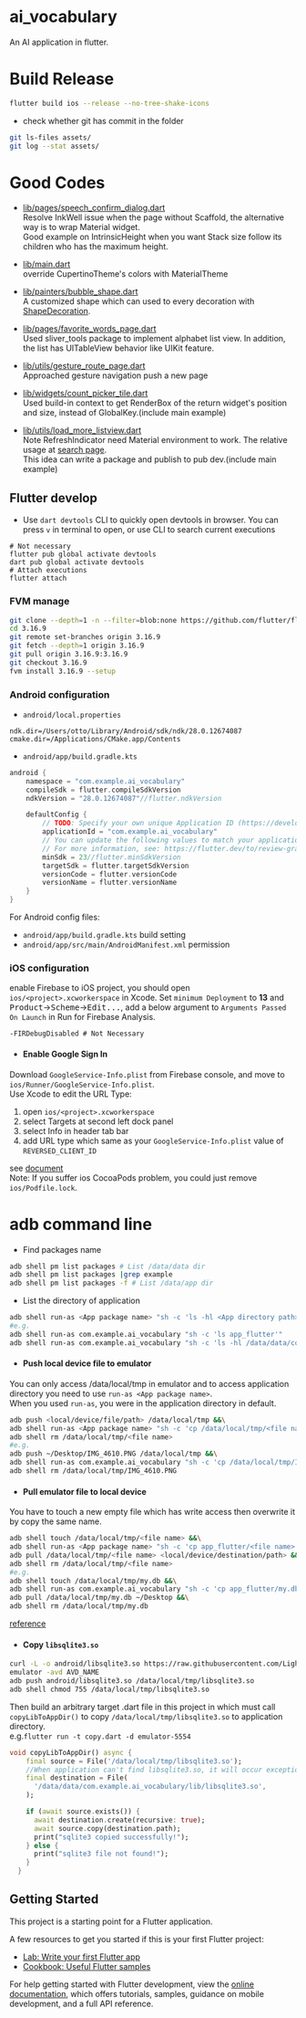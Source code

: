 # ai_vocabulary

An AI application in flutter.

# Build Release
```sh
flutter build ios --release --no-tree-shake-icons
```
* check whether git has commit in the folder
```sh
git ls-files assets/
git log --stat assets/
```

# Good Codes
* [lib/pages/speech_confirm_dialog.dart](lib/pages/speech_confirm_dialog.dart)\
Resolve InkWell issue when the page without Scaffold, the alternative way is to wrap Material widget.\
Good example on IntrinsicHeight when you want Stack size follow its children who has the maximum height.

* [lib/main.dart](lib/main.dart)\
override CupertinoTheme's colors with MaterialTheme

* [lib/painters/bubble_shape.dart](lib/painters/bubble_shape.dart)\
A customized shape which can used to every decoration with [ShapeDecoration](lib/widgets/chat_bubble.dart?plain=1#L48-L52).

* [lib/pages/favorite_words_page.dart](lib/pages/favorite_words_page.dart)\
Used sliver_tools package to implement alphabet list view. In addition, the list has UITableView behavior like UIKit feature.

* [lib/utils/gesture_route_page.dart](lib/utils/gesture_route_page.dart)\
Approached gesture navigation push a new page

* [lib/widgets/count_picker_tile.dart](lib/widgets/count_picker_tile.dart)\
Used build-in context to get RenderBox of the return widget's position and size, instead of GlobalKey.(include main example)

* [lib/utils/load_more_listview.dart](lib/utils/load_more_listview.dart)\
Note RefreshIndicator need Material environment to work. The relative usage at [search page](lib/pages/search_page.dart).\
This idea can write a package and publish to pub dev.(include main example)


## Flutter develop

* Use `dart devtools` CLI to quickly open devtools in browser.
You can press `v` in terminal to open, or use CLI to search current executions
```shell
# Not necessary
flutter pub global activate devtools
dart pub global activate devtools
# Attach executions
flutter attach
```

### FVM manage
```sh
git clone --depth=1 -n --filter=blob:none https://github.com/flutter/flutter.git 3.16.9
cd 3.16.9
git remote set-branches origin 3.16.9
git fetch --depth=1 origin 3.16.9
git pull origin 3.16.9:3.16.9
git checkout 3.16.9
fvm install 3.16.9 --setup
```


### Android configuration
* `android/local.properties`
```properties
ndk.dir=/Users/otto/Library/Android/sdk/ndk/28.0.12674087
cmake.dir=/Applications/CMake.app/Contents
```
* `android/app/build.gradle.kts`
```kts
android {
    namespace = "com.example.ai_vocabulary"
    compileSdk = flutter.compileSdkVersion
    ndkVersion = "28.0.12674087"//flutter.ndkVersion

    defaultConfig {
        // TODO: Specify your own unique Application ID (https://developer.android.com/studio/build/application-id.html).
        applicationId = "com.example.ai_vocabulary"
        // You can update the following values to match your application needs.
        // For more information, see: https://flutter.dev/to/review-gradle-config.
        minSdk = 23//flutter.minSdkVersion
        targetSdk = flutter.targetSdkVersion
        versionCode = flutter.versionCode
        versionName = flutter.versionName
    }
}
```
For Android config files:
* `android/app/build.gradle.kts` build setting
* `android/app/src/main/AndroidManifest.xml` permission

### iOS configuration
enable Firebase to iOS project, you should open `ios/<project>.xcworkerspace` in Xcode. Set `minimum Deployment` to **13** and <kbd>Product</kbd>&rarr;<kbd>Scheme</kbd>&rarr;<kbd>Edit...</kbd>, add a below argument to `Arguments Passed On Launch` in Run for Firebase Analysis.
```shell
-FIRDebugDisabled # Not Necessary
```
* #### Enable Google Sign In
Download `GoogleService-Info.plist` from Firebase console, and move to `ios/Runner/GoogleService-Info.plist`.\
Use Xcode to edit the URL Type:
1. open `ios/<project>.xcworkerspace`
1. select Targets at second left dock panel
2. select Info in header tab bar
3. add URL type which same as your `GoogleService-Info.plist` value of `REVERSED_CLIENT_ID`

see [document](https://firebase.google.com/docs/auth/ios/google-signin?hl=en&authuser=0)\
Note: If you suffer ios CocoaPods problem, you could just remove `ios/Podfile.lock`.



# adb command line
* Find packages name
```sh
adb shell pm list packages # List /data/data dir
adb shell pm list packages |grep example
adb shell pm list packages -f # List /data/app dir
```
* List the directory of application
```sh
adb shell run-as <App package name> "sh -c 'ls -hl <App directory path>'"
#e.g.
adb shell run-as com.example.ai_vocabulary "sh -c 'ls app_flutter'"
adb shell run-as com.example.ai_vocabulary "sh -c 'ls -hl /data/data/com.example.ai_vocabulary/app_flutter/'"
```

* #### Push local device file to emulator
You can only access /data/local/tmp in emulator and to access application directory you need to use `run-as <App package name>`.\
When you used `run-as`, you were in the application directory in default.
```sh
adb push <local/device/file/path> /data/local/tmp &&\
adb shell run-as <App package name> "sh -c 'cp /data/local/tmp/<file name> <destination path>'" &&\
adb shell rm /data/local/tmp/<file name>
#e.g.
adb push ~/Desktop/IMG_4610.PNG /data/local/tmp &&\
adb shell run-as com.example.ai_vocabulary "sh -c 'cp /data/local/tmp/IMG_4610.PNG /data/data/com.example.ai_vocabulary/app_flutter'" &&\
adb shell rm /data/local/tmp/IMG_4610.PNG
```
* #### Pull emulator file to local device
You have to touch a new empty file which has write access then overwrite it by copy the same name.
```sh
adb shell touch /data/local/tmp/<file name> &&\
adb shell run-as <App package name> "sh -c 'cp app_flutter/<file name> /data/local/tmp/<file name>'" &&\
adb pull /data/local/tmp/<file name> <local/device/destination/path> &&\
adb shell rm /data/local/tmp/<file name>
#e.g.
adb shell touch /data/local/tmp/my.db &&\
adb shell run-as com.example.ai_vocabulary "sh -c 'cp app_flutter/my.db /data/local/tmp/my.db'" &&\
adb pull /data/local/tmp/my.db ~/Desktop &&\
adb shell rm /data/local/tmp/my.db
```


[reference](https://medium.com/@liwp.stephen/how-does-android-studio-device-file-explorer-works-62685330e8c8)

* #### Copy `libsqlite3.so`
```sh
curl -L -o android/libsqlite3.so https://raw.githubusercontent.com/LightBuzz/Azure-Unity/master/Assets/LightBuzz_Azure/Plugins/SQLite/Android/libs/arm64-v8a/libsqlite3.so
emulator -avd AVD_NAME
adb push android/libsqlite3.so /data/local/tmp/libsqlite3.so
adb shell chmod 755 /data/local/tmp/libsqlite3.so
```
Then build an arbitrary target .dart file in this project in which must call `copyLibToAppDir()` to copy `/data/local/tmp/libsqlite3.so` to application directory.\
e.g.`flutter run -t copy.dart -d emulator-5554`
```dart
void copyLibToAppDir() async {
    final source = File('/data/local/tmp/libsqlite3.so');
    //When application can't find libsqlite3.so, it will occur exception of this path 
    final destination = File(
      '/data/data/com.example.ai_vocabulary/lib/libsqlite3.so',
    );

    if (await source.exists()) {
      await destination.create(recursive: true);
      await source.copy(destination.path);
      print("sqlite3 copied successfully!");
    } else {
      print("sqlite3 file not found!");
    }
  }
```

## Getting Started

This project is a starting point for a Flutter application.

A few resources to get you started if this is your first Flutter project:

- [Lab: Write your first Flutter app](https://docs.flutter.dev/get-started/codelab)
- [Cookbook: Useful Flutter samples](https://docs.flutter.dev/cookbook)

For help getting started with Flutter development, view the
[online documentation](https://docs.flutter.dev/), which offers tutorials,
samples, guidance on mobile development, and a full API reference.